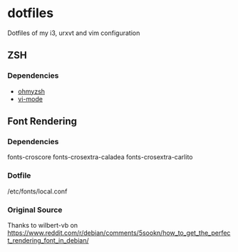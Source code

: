 # dotfiles
Dotfiles of my i3, urxvt and vim configuration

## ZSH
### Dependencies
- [ohmyzsh](https://github.com/ohmyzsh/ohmyzsh)
- [vi-mode](https://github.com/Nyquase/vi-mode)

## Font Rendering
### Dependencies
fonts-croscore fonts-crosextra-caladea fonts-crosextra-carlito
### Dotfile
/etc/fonts/local.conf
### Original Source
Thanks to wilbert-vb on
https://www.reddit.com/r/debian/comments/5sookn/how_to_get_the_perfect_rendering_font_in_debian/

